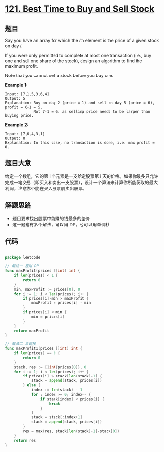 # [121. Best Time to Buy and Sell Stock](https://leetcode.com/problems/best-time-to-buy-and-sell-stock/)


## 题目

Say you have an array for which the *i*th element is the price of a given stock on day *i*.

If you were only permitted to complete at most one transaction (i.e., buy one and sell one share of the stock), design an algorithm to find the maximum profit.

Note that you cannot sell a stock before you buy one.

**Example 1:**

    Input: [7,1,5,3,6,4]
    Output: 5
    Explanation: Buy on day 2 (price = 1) and sell on day 5 (price = 6), profit = 6-1 = 5.
                 Not 7-1 = 6, as selling price needs to be larger than buying price.

**Example 2:**

    Input: [7,6,4,3,1]
    Output: 0
    Explanation: In this case, no transaction is done, i.e. max profit = 0.

## 题目大意

给定一个数组，它的第 i 个元素是一支给定股票第 i 天的价格。如果你最多只允许完成一笔交易（即买入和卖出一支股票），设计一个算法来计算你所能获取的最大利润。注意你不能在买入股票前卖出股票。

## 解题思路

- 题目要求找出股票中能赚的钱最多的差价
- 这一题也有多个解法，可以用 DP，也可以用单调栈


## 代码

```go

package leetcode

// 解法一 模拟 DP
func maxProfit(prices []int) int {
	if len(prices) < 1 {
		return 0
	}
	min, maxProfit := prices[0], 0
	for i := 1; i < len(prices); i++ {
		if prices[i]-min > maxProfit {
			maxProfit = prices[i] - min
		}
		if prices[i] < min {
			min = prices[i]
		}
	}
	return maxProfit
}

// 解法二 单调栈
func maxProfit1(prices []int) int {
	if len(prices) == 0 {
		return 0
	}
	stack, res := []int{prices[0]}, 0
	for i := 1; i < len(prices); i++ {
		if prices[i] > stack[len(stack)-1] {
			stack = append(stack, prices[i])
		} else {
			index := len(stack) - 1
			for ; index >= 0; index-- {
				if stack[index] < prices[i] {
					break
				}
			}
			stack = stack[:index+1]
			stack = append(stack, prices[i])
		}
		res = max(res, stack[len(stack)-1]-stack[0])
	}
	return res
}

```